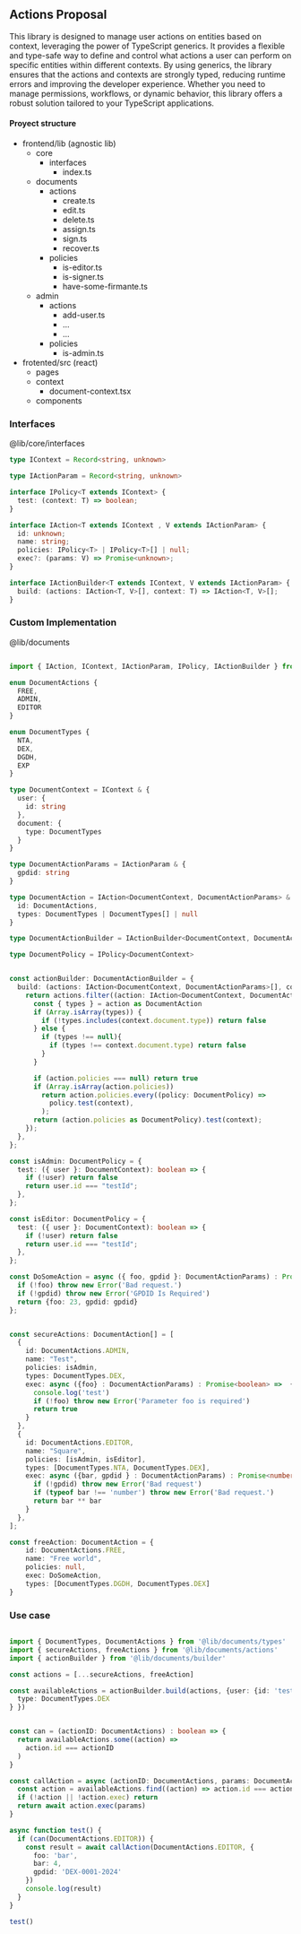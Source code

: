 ## Actions Proposal

This library is designed to manage user actions on entities based on context, leveraging the power of TypeScript generics. It provides a flexible and type-safe way to define and control what actions a user can perform on specific entities within different contexts. By using generics, the library ensures that the actions and contexts are strongly typed, reducing runtime errors and improving the developer experience. Whether you need to manage permissions, workflows, or dynamic behavior, this library offers a robust solution tailored to your TypeScript applications.


#### Proyect structure

- frontend/lib (agnostic lib)
    - core
      - interfaces
        - index.ts
    - documents
      - actions
        - create.ts
        - edit.ts
        - delete.ts
        - assign.ts
        - sign.ts
        - recover.ts
      - policies
        - is-editor.ts
        - is-signer.ts
        - have-some-firmante.ts
    - admin
      - actions
        - add-user.ts
        - ...
        - ...
      - policies
        - is-admin.ts
- frotented/src (react)
    - pages
    - context
      - document-context.tsx
    - components 
  
### Interfaces

@lib/core/interfaces 

````ts
type IContext = Record<string, unknown>

type IActionParam = Record<string, unknown>

interface IPolicy<T extends IContext> {
  test: (context: T) => boolean;
}

interface IAction<T extends IContext , V extends IActionParam> {
  id: unknown;
  name: string;
  policies: IPolicy<T> | IPolicy<T>[] | null;
  exec?: (params: V) => Promise<unknown>;
}

interface IActionBuilder<T extends IContext, V extends IActionParam> {
  build: (actions: IAction<T, V>[], context: T) => IAction<T, V>[];
}
````

### Custom Implementation

@lib/documents
````ts

import { IAction, IContext, IActionParam, IPolicy, IActionBuilder } from '@lib/core/interfaces'

enum DocumentActions {
  FREE,
  ADMIN,
  EDITOR
}

enum DocumentTypes {
  NTA,
  DEX,
  DGDH,
  EXP
}

type DocumentContext = IContext & {
  user: {
    id: string
  },
  document: {
    type: DocumentTypes
  }
}

type DocumentActionParams = IActionParam & {
  gpdid: string
}

type DocumentAction = IAction<DocumentContext, DocumentActionParams> & { 
  id: DocumentActions,
  types: DocumentTypes | DocumentTypes[] | null
}

type DocumentActionBuilder = IActionBuilder<DocumentContext, DocumentActionParams>

type DocumentPolicy = IPolicy<DocumentContext> 


const actionBuilder: DocumentActionBuilder = {
  build: (actions: IAction<DocumentContext, DocumentActionParams>[], context: DocumentContext): IAction<DocumentContext, DocumentActionParams>[] => {
    return actions.filter((action: IAction<DocumentContext, DocumentActionParams>) => {
      const { types } = action as DocumentAction
      if (Array.isArray(types)) {
        if (!types.includes(context.document.type)) return false
      } else {
        if (types !== null){
          if (types !== context.document.type) return false
        }  
      }

      if (action.policies === null) return true
      if (Array.isArray(action.policies)) 
        return action.policies.every((policy: DocumentPolicy) =>
          policy.test(context),
        );
      return (action.policies as DocumentPolicy).test(context);
    });
  },
};

const isAdmin: DocumentPolicy = {
  test: ({ user }: DocumentContext): boolean => {
    if (!user) return false
    return user.id === "testId";
  },
};

const isEditor: DocumentPolicy = {
  test: ({ user }: DocumentContext): boolean => {
    if (!user) return false
    return user.id === "testId";
  },
};

const DoSomeAction = async ({ foo, gpdid }: DocumentActionParams) : Promise<Record<string, unknown>> => {
  if (!foo) throw new Error('Bad request.')
  if (!gpdid) throw new Error('GPDID Is Required')
  return {foo: 23, gpdid: gpdid}
};


const secureActions: DocumentAction[] = [
  {
    id: DocumentActions.ADMIN,
    name: "Test",
    policies: isAdmin,
    types: DocumentTypes.DEX,
    exec: async ({foo} : DocumentActionParams) : Promise<boolean> =>  {
      console.log('test')
      if (!foo) throw new Error('Parameter foo is required')
      return true
    }
  },
  {
    id: DocumentActions.EDITOR,
    name: "Square",
    policies: [isAdmin, isEditor],
    types: [DocumentTypes.NTA, DocumentTypes.DEX],
    exec: async ({bar, gpdid } : DocumentActionParams) : Promise<number> => {
      if (!gpdid) throw new Error('Bad request')
      if (typeof bar !== 'number') throw new Error('Bad request.')
      return bar ** bar
    }
  },
];

const freeAction: DocumentAction = {
    id: DocumentActions.FREE,
    name: "Free world",
    policies: null,
    exec: DoSomeAction,
    types: [DocumentTypes.DGDH, DocumentTypes.DEX]
}

````


### Use case
````ts

import { DocumentTypes, DocumentActions } from '@lib/documents/types'
import { secureActions, freeActions } from '@lib/documents/actions'
import { actionBuilder } from '@lib/documents/builder'

const actions = [...secureActions, freeAction]

const availableActions = actionBuilder.build(actions, {user: {id: 'testId'}, document: {
  type: DocumentTypes.DEX
} })


const can = (actionID: DocumentActions) : boolean => {
  return availableActions.some((action) => 
    action.id === actionID
  )
}

const callAction = async (actionID: DocumentActions, params: DocumentActionParams) => {
  const action = availableActions.find((action) => action.id === actionID)
  if (!action || !action.exec) return
  return await action.exec(params)
}

async function test() {
  if (can(DocumentActions.EDITOR)) {
    const result = await callAction(DocumentActions.EDITOR, {
      foo: 'bar',
      bar: 4,
      gpdid: 'DEX-0001-2024'
    })
    console.log(result)
  }  
}

test()


````
